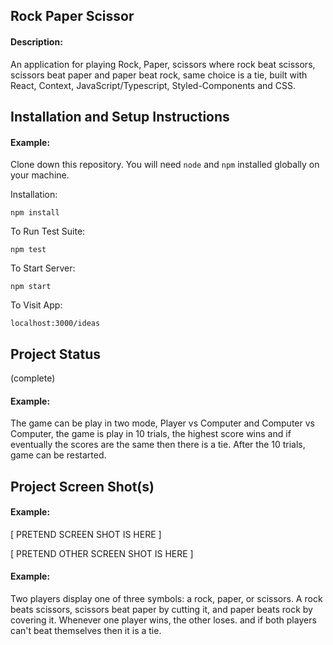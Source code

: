 ## Rock Paper Scissor

#### Description: 

An application for playing Rock, Paper, scissors where rock beat scissors, scissors beat paper and paper beat rock, same choice is a tie, built with React, Context, JavaScript/Typescript, Styled-Components and CSS.

## Installation and Setup Instructions

#### Example:  

Clone down this repository. You will need `node` and `npm` installed globally on your machine.  

Installation:

`npm install`  

To Run Test Suite:  

`npm test`  

To Start Server:

`npm start`  

To Visit App:

`localhost:3000/ideas`

## Project Status
(complete)

#### Example:

The game can be play in two mode, Player vs Computer and Computer vs Computer, the game is play in 10 trials, the highest score wins and if eventually the scores are the same then there is a tie. After the 10 trials, game can be restarted.

## Project Screen Shot(s)

#### Example:   

[ PRETEND SCREEN SHOT IS HERE ]

[ PRETEND OTHER SCREEN SHOT IS HERE ]  
 

#### Example:  

Two players display one of three symbols: a rock, paper, or scissors. A rock beats scissors, scissors beat paper by cutting it, and paper beats rock by covering it. Whenever one player wins, the other loses. and if both players can't beat themselves then it is a tie.